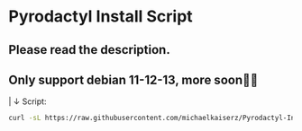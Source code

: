 # Pyrodactyl Install Script
## Please read the description.
## Only support debian 11-12-13, more soon🙏🙏
|
↓
Script:
```bash
curl -sL https://raw.githubusercontent.com/michaelkaiserz/Pyrodactyl-Installer/refs/heads/main/installer.sh | bash
```
